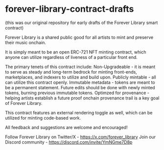 # forever-library-contract-drafts

(this was our original repository for early drafts of the Forever Library smart contract)

Forever Library is a shared public good for all artists to mint and preserve their music onchain.

It is simply meant to be an open ERC-721 NFT minting contract, which anyone can utilize regardless of liveness of a particular front end.

The primary tenets of this contract include:
Non-Upgradeable - it is meant to serve as steady and long-term bedrock for minting front-ends, marketplaces, and indexers to utilize and build upon.
Publicly mintable - all can utilize this contract openly.
Immutable metadata - tokens are meant to be a permanent statement. Future edits should be done with newly minted tokens, burning previous immutable tokens.
Optimzed for provenance - helping artists establish a future proof onchain provenance trail is a key goal of Forever Library.

This contract features an external rendering toggle as well, which can be utilized for minting code-based work.

All feedback and suggestions are welcome and encouraged!

Follow Forever Library on Twitter/X - https://x.com/forever_library
Join our Discord community - https://discord.com/invite/YmNGme7D8p

